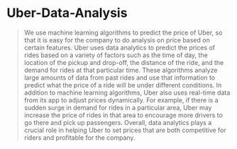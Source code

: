 # Uber-Data-Analysis

>We use machine learning algorithms to predict the price of Uber, so that it is easy for the company to do analysis on price based on certain features.
>Uber uses data analytics to predict the prices of rides based on a variety of factors such as the time of day, the location of the pickup and drop-off, the distance of the ride, and the demand for rides at that particular time.
>These algorithms analyze large amounts of data from past rides and use that information to predict what the price of a ride will be under different conditions.
>In addition to machine learning algorithms, Uber also uses real-time data from its app to adjust prices dynamically. For example, if there is a sudden surge in demand for rides in a particular area, Uber may increase the price of rides in that area to encourage more drivers to go there and pick up passengers.
>Overall, data analytics plays a crucial role in helping Uber to set prices that are both competitive for riders and profitable for the company.
